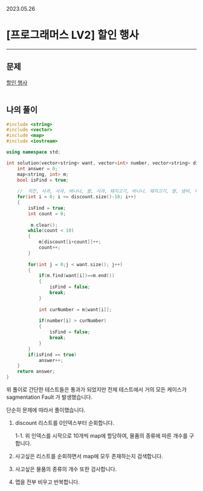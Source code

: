 2023.05.26

# __[프로그래머스 LV2] 할인 행사__

----

## __문제__

[할인 행사](https://school.programmers.co.kr/learn/courses/30/lessons/135807)<br><Br>


## __나의 풀이__
```c++
#include <string>
#include <vector>
#include <map>
#include <iostream>

using namespace std;

int solution(vector<string> want, vector<int> number, vector<string> discount) {
    int answer = 0;
    map<string, int> m;
    bool isFind = true;
    
    //  치킨, 사과, 사과, 바나나, 쌀, 사과, 돼지고기, 바나나, 돼지고기, 쌀, 냄비, 바나나, 사과, 바나나
    for(int i = 0; i <= discount.size()-10; i++)
    {
        isFind = true;
        int count = 0;
        
         m.clear();
        while(count < 10)
        {
            m[discount[i+count]]++;
            count++;
        }
        
        for(int j = 0;j < want.size(); j++)
        {
            if(m.find(want[i])==m.end())
            {
                isFind = false;
                break;
            }
            
            int curNumber = m[want[i]];
            
            if(number[i] > curNumber)
            {
                isFind = false;
                break;
            }
        }
        if(isFind == true)
            answer++;
    }
    return answer;
}
```

위 풀이로 간단한 테스트들은 통과가 되었지만 전체 테스트에서 거의 모든 케이스가 sagmentation Fault 가 발생했습니다.

단순히 문제에 따라서 풀이했습니다.

1. discount 리스트를 0인덱스부터 순회합니다.

    1-1. 위 인덱스를 시작으로 10개씩 map에 할당하여, 물품의 종류에 따른 개수를 구합니다.

2. 사고싶은 리스트를 순회하면서 map에 모두 존재하는지 검색합니다.

3. 사고싶은 물품의 종류의 개수 또한 검사합니다.

4. 맵을 전부 비우고 반복합니다.<br><Br>

